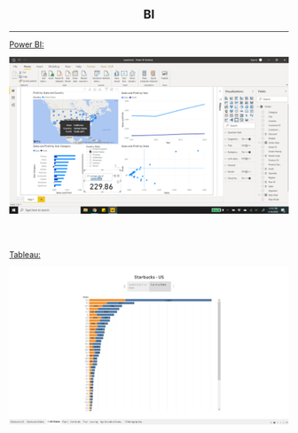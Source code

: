 ## <div align="center"> BI

---

[Power BI:](https://github.com/ankur715/BI/tree/master/powerBI)
<p><img src="https://github.com/ankur715/BI/blob/master/powerBI/superstore/profits.png"></p>
<br/><br/>


[Tableau:](https://github.com/ankur715/BI/tree/master/tableau)
<p><img src="https://github.com/ankur715/BI/blob/master/tableau/starbucks/states/states2.JPG"></p>
